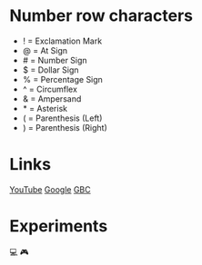 # Number row characters
- ! = Exclamation Mark
- @ = At Sign
- \# = Number Sign
- $ = Dollar Sign
- % = Percentage Sign
- ^ = Circumflex
- & = Ampersand
- \* = Asterisk
- ( = Parenthesis (Left)
- ) = Parenthesis (Right)


# Links
[YouTube](https://www.youtube.com/)
[Google](https://www.google.ca/)
[GBC](https://www.georgebrown.ca/)

# Experiments
:computer:
:video_game:
